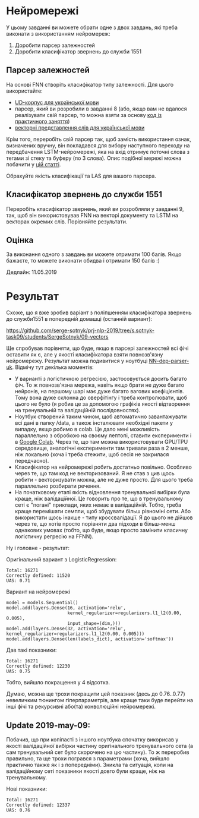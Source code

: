 # Нейромережі

У цьому завданні ви можете обрати одне з двох завдань, які треба виконати з використанням нейромереж:

1. Доробити парсер залежностей
2. Доробити класифікатор звернень до служби 1551

## Парсер залежностей

На основі FNN створіть класифікатор типу залежності. Для цього використайте:
- [UD-корпус для української мови](https://github.com/UniversalDependencies/UD_Ukrainian-IU/)
- парсер, який ви розробили в завданні 8 (або, якщо вам не вдалося реалізувати свій парсер, то можна взяти за основу [код із практичного заняття](https://github.com/vseloved/prj-nlp-2019/blob/master/lectures/08-dep-parser-uk.ipynb))
- [векторні представлення слів для української мови](http://lang.org.ua/en/models/#anchor4)

Крім того, переробіть свій парсер так, щоб замість використання ознак, визначених вручну, він покладався для вибору наступного переходу на передбачення LSTM-нейромережі, яка на вхід отримує поточні слова з тегами зі стеку та буферу (по 3 слова). Опис подібної мережі можна побачити у [цій статті](https://arxiv.org/pdf/1708.08959.pdf).

Обрахуйте якість класифікації та LAS для вашого парсера.

## Класифікатор звернень до служби 1551

Переробіть класифікатор звернень, який ви розробляли у завданні 9, так, щоб він використовував FNN на векторі документу та LSTM на векторах окремих слів. Порівняйте результати.

## Оцінка

За виконання одного з завдань ви можете отримати 100 балів. Якщо бажаєте, то можете виконати обидва і отримати 150 балів :)

Дедлайн: 11.05.2019

# Результат

Схоже, що я вже зробив варіант з поліпшенням класифікатора звернень до служби1551 в 
попередній домашці (останній вариант):

https://github.com/serge-sotnyk/prj-nlp-2019/tree/s.sotnyk-task09/students/SergeSotnyk/09-vectors

Ще спробував порівняти, що буде, якщо в парсері залежностей всі фічі оставити як є,
але у якості класифікатора взяти повнозв'язну нейромережу. Результат можна подивитися
у ноутбуці [NN-dep-parser-uk](NN-dep-parser-uk.ipynb). Відмічу тут декілька моментів:

- У варианті з логістичною регресією, застосовується досить багато фіч. То ж 
повнозв'язна мережа, навіть якщо брати не дуже багато нейронів, на першому шарі має
дуже багато вагових коефіцієнтів. Тому вона дуже склонна до оверфітінгу і треба
контролювати, щоб цього не було (я робив це за допомогою графіків якості відтворення
на тренувальній та валідаційній послідовностях).
- Ноутбук створений таким чином, щоб автоматично завантажувати всі дані в папку /data,
а також інсталювати необхідні пакети у випадку, якщо робимо в colab. Це дало мені
можливість параллельно з обробкою на своєму лептопі, ставити експерименти і в 
[Google Colab](https://colab.research.google.com). Через те, що там можна 
використовувати GPU/TPU середовище, аналогічні експерименти там тривали раза в 2
менше, ніж локально (хоча і треба стежити, щоб сесія не закрилася передчасно).
- Класифікатор на нейромережі робить достатньо повільно. Особливо через те, що там код
не векторизований. Я не став з цив щось робити - векторизувати можна, але не дуже 
просто. Для цього треба параллельно розбирати речення.
- На початковому етапі якість відновлення тренувальної вибірки була краще, ніж 
валідаційної. Це говорить про те, що в тренувальному сеті є "погані" приклади, яких
немає в валідаційній. Тобто, треба краще перемішати семпли, щоб збудувати більш
рівноміні сети. Або використати щось інакше - типу кроссвалідації. Я до цього не 
дійшов через те, що хотів просто порівняти два підходи в більш-менш однакових умовах
(тобто, що буде, якщо просто замінити класичну логістичну регресію на FFNN).

Ну і головне - результат:

Оригінальний вариант з LogisticRegression:

    Total: 16271
    Correctly defined: 11520
    UAS: 0.71
    
Вариант на нейромережі 

    model = models.Sequential()
    model.add(layers.Dense(16, activation='relu', 
                           kernel_regularizer=regularizers.l1_l2(0.00, 0.005), 
                           input_shape=(dim,)))
    model.add(layers.Dense(32, activation='relu', kernel_regularizer=regularizers.l1_l2(0.00, 0.005)))
    model.add(layers.Dense(len(labels_dict), activation='softmax'))

Дав такі показники:
    
    Total: 16271
    Correctly defined: 12230
    UAS: 0.75

Тобто, вийшло покращення у 4 відсотка.

Думаю, можна ще трохи покращити цей показник (десь до 0.76..0.77) невеличким тюнингом
гіперпараметрів, але краще таки буде перейти на інші фічі та рекурсивні або(та) 
конволюційні нейромережі.

## Update 2019-may-09:
Побачив, що при копіпасті з іншого ноутбука спочатку викорисав у якості валідаційної 
вибірки частину оригінального тренувального сета (а сам тренувальний сет було скорочено
на цю частину). То ж переробив правильно, та ще трохи погрався з параметрами (хоча,
вийшло практично также як і з попередніми). Зникла та ситуація, коли на валідаційному
сеті показники якості довго були краще, ніж на тренувальному.

Нові показники:

    Total: 16271
    Correctly defined: 12337
    UAS: 0.76